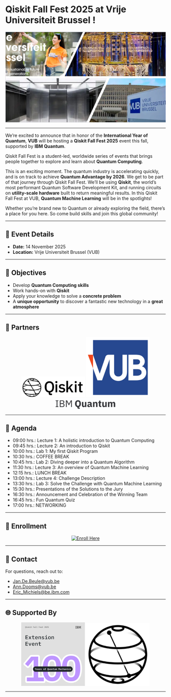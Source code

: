 # Qiskit Fall Fest 2025 at Vrije Universiteit Brussel !

![Banner](https://raw.githubusercontent.com/EACMichiels/QiskitFallFest2025/main/Collage.jpg)

---
We’re excited to announce that in honor of the **International Year of Quantum**, **VUB** will be hosting a **Qiskit Fall Fest 2025** event this fall, supported by **IBM Quantum**.  

Qiskit Fall Fest is a student-led, worldwide series of events that brings people together to explore and learn about **Quantum Computing**.  

This is an exciting moment. The quantum industry is accelerating quickly, and is on track to achieve **Quantum Advantage by 2026**. We get to be part of that journey through Qiskit Fall Fest. We’ll be using **Qiskit**, the world’s most performant Quantum Software Development Kit, and running circuits on **utility-scale hardware** built to return meaningful results. In this Qiskit Fall Fest at VUB, **Quantum Machine Learning** will be in the spotlights! 

Whether you’re brand new to Quantum or already exploring the field, there’s a place for you here. So come build skills and join this global community!  


---

## 📅 Event Details  
- **Date:** 14 November 2025  
- **Location:** Vrije Universiteit Brussel (VUB)  

---

## 🎯 Objectives  
- Develop **Quantum Computing skills**  
- Work hands-on with **Qiskit**  
- Apply your knowledge to solve a **concrete problem**  
- A **unique opportunity** to discover a fantastic new technology in a **great atmosphere**  

---

## 🤝 Partners  

<p align="center">
  <img src="https://raw.githubusercontent.com/EACMichiels/QiskitFallFest2025/main/QiskitLogo.jpg" alt="Qiskit Logo" width="200"/>
  <img src="https://raw.githubusercontent.com/EACMichiels/QiskitFallFest2025/main/VUBLogo.jpg" alt="VUB Logo" width="200"/>
  <img src="https://raw.githubusercontent.com/EACMichiels/QiskitFallFest2025/main/IBMQuantumLogo.jpg" alt="IBM Quantum Logo" width="200"/>
</p>

---
## 📘 Agenda  
- 09:00 hrs.: Lecture 1: A holistic introduction to Quantum Computing  
- 09:45 hrs.: Lecture 2: An introduction to Qiskit  
- 10:00 hrs.: Lab 1: My first Qiskit Program  
- 10:30 hrs.: COFFEE BREAK
- 10:45 hrs.: Lab 2: Diving deeper into a Quantum Algorithm  
- 11:30 hrs.: Lecture 3: An overview of Quantum Machine Learning
- 12:15 hrs.: LUNCH BREAK
- 13:00 hrs.: Lecture 4: Challenge Description 
- 13:30 hrs.: Lab 3: Solve the Challenge with Quantum Machine Learning
- 15:30 hrs.: Presentations of the Solutions to the Jury  
- 16:30 hrs.: Announcement and Celebration of the Winning Team  
- 16:45 hrs.: Fun Quantum Quiz
- 17:00 hrs.: NETWORKING

---

## 🚀 Enrollment  

<p align="center">
  <a href="https://forms.gle/VXpcuvxWEtd2LZgg8" target="_blank">
    <img src="https://img.shields.io/badge/Enroll%20Here-blue?style=for-the-badge&logo=GoogleForms" alt="Enroll Here"/>
  </a>
</p>

---

## 📩 Contact  

For questions, reach out to:  
- [Jan.De.Beule@vub.be](mailto:Jan.De.Beule@vub.be)  
- [Ann.Dooms@vub.be](mailto:Ann.Dooms@vub.be)  
- [Eric_Michiels@be.ibm.com](mailto:Eric_Michiels@be.ibm.com)  

---

## 🌐 Supported By  

<p align="center">
  <img src="https://raw.githubusercontent.com/EACMichiels/QiskitFallFest2025/main/ExtensionEvent.png" alt="Extension Event" width="200"/>
  <img src="https://raw.githubusercontent.com/EACMichiels/QiskitFallFest2025/main/QiskitSphere.jpg" alt="Qiskit Sphere" width="200"/>
</p>

---
